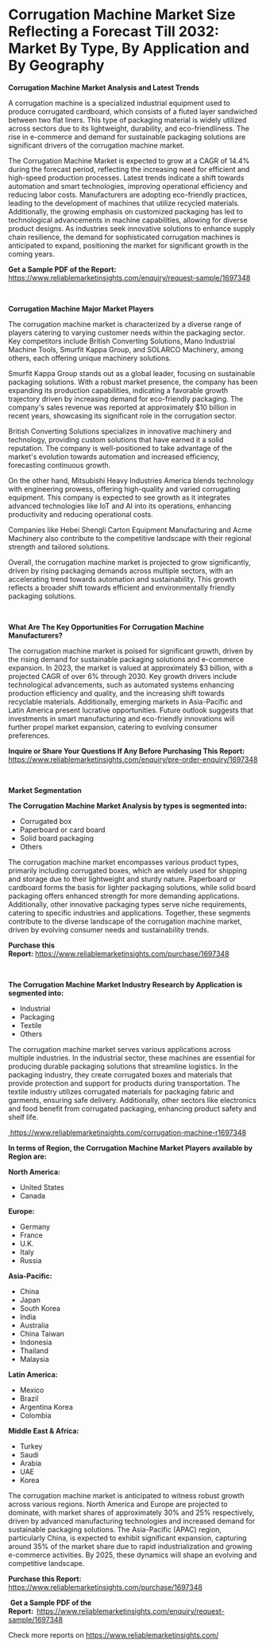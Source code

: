 <p><h1>Corrugation Machine Market Size Reflecting a Forecast Till 2032: Market By Type, By Application and By Geography</h1></p><p><strong>Corrugation Machine Market Analysis and Latest Trends</strong></p>
<p><p>A corrugation machine is a specialized industrial equipment used to produce corrugated cardboard, which consists of a fluted layer sandwiched between two flat liners. This type of packaging material is widely utilized across sectors due to its lightweight, durability, and eco-friendliness. The rise in e-commerce and demand for sustainable packaging solutions are significant drivers of the corrugation machine market. </p><p>The Corrugation Machine Market is expected to grow at a CAGR of 14.4% during the forecast period, reflecting the increasing need for efficient and high-speed production processes. Latest trends indicate a shift towards automation and smart technologies, improving operational efficiency and reducing labor costs. Manufacturers are adopting eco-friendly practices, leading to the development of machines that utilize recycled materials. Additionally, the growing emphasis on customized packaging has led to technological advancements in machine capabilities, allowing for diverse product designs. As industries seek innovative solutions to enhance supply chain resilience, the demand for sophisticated corrugation machines is anticipated to expand, positioning the market for significant growth in the coming years.</p></p>
<p><strong>Get a Sample PDF of the Report:&nbsp;</strong> <a href="https://www.reliablemarketinsights.com/enquiry/request-sample/1697348?utm_campaign=3274&utm_medium=2&utm_source=Github&utm_content=ia&utm_term=27032025&utm_id=corrugation-machine">https://www.reliablemarketinsights.com/enquiry/request-sample/1697348</a></p>
<p>&nbsp;</p>
<p><strong>Corrugation Machine Major Market Players</strong></p>
<p><p>The corrugation machine market is characterized by a diverse range of players catering to varying customer needs within the packaging sector. Key competitors include British Converting Solutions, Mano Industrial Machine Tools, Smurfit Kappa Group, and SOLARCO Machinery, among others, each offering unique machinery solutions.</p><p>Smurfit Kappa Group stands out as a global leader, focusing on sustainable packaging solutions. With a robust market presence, the company has been expanding its production capabilities, indicating a favorable growth trajectory driven by increasing demand for eco-friendly packaging. The company's sales revenue was reported at approximately $10 billion in recent years, showcasing its significant role in the corrugation sector.</p><p>British Converting Solutions specializes in innovative machinery and technology, providing custom solutions that have earned it a solid reputation. The company is well-positioned to take advantage of the market's evolution towards automation and increased efficiency, forecasting continuous growth.</p><p>On the other hand, Mitsubishi Heavy Industries America blends technology with engineering prowess, offering high-quality and varied corrugating equipment. This company is expected to see growth as it integrates advanced technologies like IoT and AI into its operations, enhancing productivity and reducing operational costs.</p><p>Companies like Hebei Shengli Carton Equipment Manufacturing and Acme Machinery also contribute to the competitive landscape with their regional strength and tailored solutions. </p><p>Overall, the corrugation machine market is projected to grow significantly, driven by rising packaging demands across multiple sectors, with an accelerating trend towards automation and sustainability. This growth reflects a broader shift towards efficient and environmentally friendly packaging solutions.</p></p>
<p>&nbsp;</p>
<p><strong>What Are The Key Opportunities For Corrugation Machine Manufacturers?</strong></p>
<p><p>The corrugation machine market is poised for significant growth, driven by the rising demand for sustainable packaging solutions and e-commerce expansion. In 2023, the market is valued at approximately $3 billion, with a projected CAGR of over 6% through 2030. Key growth drivers include technological advancements, such as automated systems enhancing production efficiency and quality, and the increasing shift towards recyclable materials. Additionally, emerging markets in Asia-Pacific and Latin America present lucrative opportunities. Future outlook suggests that investments in smart manufacturing and eco-friendly innovations will further propel market expansion, catering to evolving consumer preferences.</p></p>
<p><strong>Inquire or Share Your Questions If Any Before Purchasing This Report:</strong> <a href="https://www.reliablemarketinsights.com/enquiry/pre-order-enquiry/1697348?utm_campaign=3274&utm_medium=2&utm_source=Github&utm_content=ia&utm_term=27032025&utm_id=corrugation-machine">https://www.reliablemarketinsights.com/enquiry/pre-order-enquiry/1697348</a></p>
<p>&nbsp;</p>
<p><strong>Market Segmentation</strong></p>
<p><strong>The Corrugation Machine Market Analysis by types is segmented into:</strong></p>
<p><ul><li>Corrugated box</li><li>Paperboard or card board</li><li>Solid board packaging</li><li>Others</li></ul></p>
<p><p>The corrugation machine market encompasses various product types, primarily including corrugated boxes, which are widely used for shipping and storage due to their lightweight and sturdy nature. Paperboard or cardboard forms the basis for lighter packaging solutions, while solid board packaging offers enhanced strength for more demanding applications. Additionally, other innovative packaging types serve niche requirements, catering to specific industries and applications. Together, these segments contribute to the diverse landscape of the corrugation machine market, driven by evolving consumer needs and sustainability trends.</p></p>
<p><strong>Purchase this Report:&nbsp;</strong><a href="https://www.reliablemarketinsights.com/purchase/1697348?utm_campaign=3274&utm_medium=2&utm_source=Github&utm_content=ia&utm_term=27032025&utm_id=corrugation-machine">https://www.reliablemarketinsights.com/purchase/1697348</a></p>
<p>&nbsp;</p>
<p><strong>The Corrugation Machine Market Industry Research by Application is segmented into:</strong></p>
<p><ul><li>Industrial</li><li>Packaging</li><li>Textile</li><li>Others</li></ul></p>
<p><p>The corrugation machine market serves various applications across multiple industries. In the industrial sector, these machines are essential for producing durable packaging solutions that streamline logistics. In the packaging industry, they create corrugated boxes and materials that provide protection and support for products during transportation. The textile industry utilizes corrugated materials for packaging fabric and garments, ensuring safe delivery. Additionally, other sectors like electronics and food benefit from corrugated packaging, enhancing product safety and shelf life.</p></p>
<p><a href="https://www.reliablemarketinsights.com/corrugation-machine-r1697348?utm_campaign=3274&utm_medium=2&utm_source=Github&utm_content=ia&utm_term=27032025&utm_id=corrugation-machine">&nbsp;https://www.reliablemarketinsights.com/corrugation-machine-r1697348</a></p>
<p><strong>In terms of Region, the Corrugation Machine Market Players available by Region are:</strong></p>
<p>
    <p> <strong> North America: </strong>
        <ul>
            <li>United States</li>
            <li>Canada</li>
        </ul>
        </p> 
    <p> <strong> Europe: </strong>
        <ul>
            <li>Germany</li>
            <li>France</li>
            <li>U.K.</li>
            <li>Italy</li>
            <li>Russia</li>
        </ul>
        </p> 
    <p> <strong> Asia-Pacific: </strong>
        <ul>
            <li>China</li>
            <li>Japan</li>
            <li>South Korea</li>
            <li>India</li>
            <li>Australia</li>
            <li>China Taiwan</li>
            <li>Indonesia</li>
            <li>Thailand</li>
            <li>Malaysia</li>
        </ul>
        </p> 
    <p> <strong> Latin America: </strong>
        <ul>
            <li>Mexico</li>
            <li>Brazil</li>
            <li>Argentina Korea</li>
            <li>Colombia</li>
        </ul>
        </p> 
    <p> <strong> Middle East & Africa: </strong>
        <ul>
            <li>Turkey</li>
            <li>Saudi</li>
            <li>Arabia</li>
            <li>UAE</li>
            <li>Korea</li>
        </ul>
    </p>
    </p>
<p><p>The corrugation machine market is anticipated to witness robust growth across various regions. North America and Europe are projected to dominate, with market shares of approximately 30% and 25% respectively, driven by advanced manufacturing technologies and increased demand for sustainable packaging solutions. The Asia-Pacific (APAC) region, particularly China, is expected to exhibit significant expansion, capturing around 35% of the market share due to rapid industrialization and growing e-commerce activities. By 2025, these dynamics will shape an evolving and competitive landscape.</p></p>
<p><strong>Purchase this Report: </strong><a href="https://www.reliablemarketinsights.com/purchase/1697348?utm_campaign=3274&utm_medium=2&utm_source=Github&utm_content=ia&utm_term=27032025&utm_id=corrugation-machine">https://www.reliablemarketinsights.com/purchase/1697348</a></p>
<p>&nbsp;<strong>Get a Sample PDF of the Report:&nbsp;&nbsp;</strong><a href="https://www.reliablemarketinsights.com/enquiry/request-sample/1697348?utm_campaign=3274&utm_medium=2&utm_source=Github&utm_content=ia&utm_term=27032025&utm_id=corrugation-machine">https://www.reliablemarketinsights.com/enquiry/request-sample/1697348</a></p>
<p><strong></strong></p>
<p>Check more reports on <a href="https://www.reliablemarketinsights.com/?utm_campaign=3274&utm_medium=2&utm_source=Github&utm_content=ia&utm_term=27032025&utm_id=corrugation-machine">https://www.reliablemarketinsights.com/</a></p>